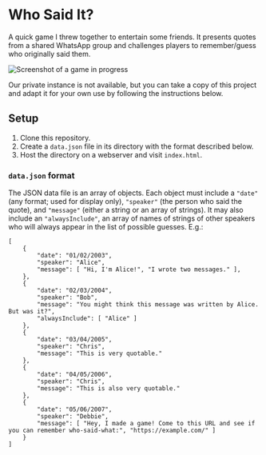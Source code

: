 # Who Said It?

A quick game I threw together to entertain some friends. It presents quotes from a shared WhatsApp group and challenges players to remember/guess who originally said them.

![Screenshot of a game in progress](https://user-images.githubusercontent.com/53293/156233526-4814d081-8980-4bbc-a36c-b97113dd535a.png)

Our private instance is not available, but you can take a copy of this project and adapt it for your own use by following the instructions below.

## Setup

1. Clone this repository.
2. Create a `data.json` file in its directory with the format described below.
3. Host the directory on a webserver and visit `index.html`.

### `data.json` format

The JSON data file is an array of objects. Each object must include a `"date"` (any format; used for display only), `"speaker"` (the person who said the quote), and `"message"` (either a string or an array of strings). It may also include an `"alwaysInclude"`, an array of names of strings of other speakers who will always appear in the list of possible guesses. E.g.:

```
[
	{
		"date": "01/02/2003",
		"speaker": "Alice",
		"message": [ "Hi, I'm Alice!", "I wrote two messages." ],
	},
	{
		"date": "02/03/2004",
		"speaker": "Bob",
		"message": "You might think this message was written by Alice. But was it?",
		"alwaysInclude": [ "Alice" ]
	},
	{
		"date": "03/04/2005",
		"speaker": "Chris",
		"message": "This is very quotable."
	},
	{
		"date": "04/05/2006",
		"speaker": "Chris",
		"message": "This is also very quotable."
	},
	{
		"date": "05/06/2007",
		"speaker": "Debbie",
		"message": [ "Hey, I made a game! Come to this URL and see if you can remember who-said-what:", "https://example.com/" ]
	}
]
```
